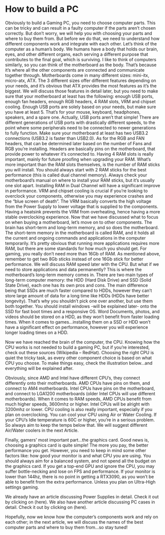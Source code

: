 # How to build a PC

Obviously to build a Gaming PC, you need to choose computer parts. This can be tricky and can result in a faulty computer if the parts aren’t chosen correctly. But don’t worry, we will help you with choosing your parts and where to buy them from. But before we do that, we need to understand how different components work and integrate with each other.
Let’s think of the computer as a human’s body. We humans have a body that holds our brain, eyes, and other different organs, each serving a different purpose that contributes to the final goal, which is surviving. I like to think of computers similarly, so you can think of the motherboard as the body. That’s because it’s where all the other components are connected and communicate together through. Motherboards come in many different sizes: mini-itx, micro-atx, ATX. The 3 different sizes offer different features depending on your needs, and it’s obvious that ATX provides the most features as it’s the biggest. We will discuss those features in detail later, but you need to make sure that your motherboard at least has the following: enough USB ports, enough fan headers, enough RGB headers, 4 RAM slots, VRM and chipset cooling. 
Enough USB ports are solely based on your needs, but make sure you have at least 5. That’s for your mouse, keyboard, headphones, speakers, and a spare one. Actually, USB ports aren’t that simple! There are different generations of USB ports with drastically different speeds, to the point where some peripherals need to be connected to newer generations to fully function. Make sure your motherboard at least has two USB3.2 connections (USB3.2 is faster than USB2.0).
As for the RGB and FAN headers, that can be determined later based on the number of Fans and RGB you’re installing. Headers are basically pins on the motherboard, that provide power to whatever it’s connected to.
Having 4 RAM slots is really important, mainly for future proofing when upgrading your RAM. What’s more important than the RAM slots themselves, is the number of RAM sticks you will install. You should always start with 2 RAM sticks for the best performance (this is called dual channel memory). Always check your motherboard’s manual on where to install your RAM sticks, but it’s usually one slot apart. Installing RAM in Dual Channel will have a significant improve in performance.
VRM and chipset cooling is crucial if you’re looking to overclock your components, otherwise you may experience crashes and the “blue screen of death”. The VRM basically converts the high voltage from the Power Supply to lower voltage that is supplied to the components. Having a heatsink prevents the VRM from overheating, hence having a more stable overclocking experience. 
Now that we have discussed what to focus on when buying a motherboard, let’s move on to other components. The brain has short-term and long-term memory, and so does the motherboard. The short-term memory in the motherboard is called RAM, and it holds all the current and ongoing commands and applications in the computer temporarily. It’s pretty obvious that running more applications requires more RAM, but there are some standards for how much you should get. For gaming, you really don’t need more than 16Gb of RAM. As mentioned above, remember to get two 8Gb sticks instead of one 16Gb stick for better performance. We will discuss RAM speed later with the CPU.
But what if we need to store applications and data permanently? This is where the motherboard’s long-term memory comes in. There are two main types of long-term computer memory:                   the HDD (Hard Disk Drive) and SSD (Solid State Drive), each one has its own pros and cons. The main difference being that SSDs are much faster compared to HDDs, however they can’t store large amount of data for a long time like HDDs (HDDs have better longevity). That’s why you shouldn’t pick one over another, but use them both together. You should install windows -will be explained later- onto the SSD for fast boot times and a responsive OS. Word Documents, photos, and videos should be stored on a HDD, as they won’t benefit from faster loading times. When it comes to games…installing them on a SSD or HDD won’t have a significant effect on performance, however you will experience longer loading times on a HDD. 

Now we have reached the brain of the computer, the CPU. Knowing how the CPU works is not needed to build a gaming PC, but if you’re interested, check out these sources (Wikipedia – RedHat). Choosing the right CPU is quiet the tricky task, as every other component choice is based on what CPU you choose. To make things easy, check the illustration below…and everything will be explained after.

Obviously, since AMD and Intel have different CPU’s, they connect differently onto their motherboards. AMD CPUs have pins on them, and connect to AM4 motherboards. Intel CPUs have pins on the motherboard, and connect to LGA1200 motherboards (older Intel CPUs will use different motherboards). When it comes to RAM speeds, AMD CPUs benefit from much higher speeds, 3600mhz or higher. Intel CPUs will be alright with 3200mhz or lower.
CPU cooling is also really important, especially if you plan on overclocking. You can cool your CPU using Air or Water Cooling. If your CPU’s Idle temperature is 60C or higher, you’re in a serious problem. So always aim to keep the temps below that. We will suggest different Air/Water coolers in the next Article.

Finally, gamers’ most important part…the graphics card. Good news is, choosing a graphics card is quite simple! The more you pay, the better performance you get. However, you need to keep in mind some other factors like: how good your monitor is and what CPU you are using. You should always aim for a balanced system, and not spend all the budget on the graphics card. If you get a top-end GPU and ignore the CPU, you may suffer bottle-necking and lose on FPS and performance. 
If your monitor is lower than 144hz, there is no point in getting a RTX3090, as you won’t be able to benefit from the extra performance. Unless you plan on Ultra-High settings gaming.

We already have an article discussing Power Supplies in detail. Check it out by clicking on (here).
We also have another article discussing PC cases in detail. Check it out by clicking on (here).

Hopefully, now we know how the computer’s components work and rely on each other; in the next article, we will discuss the names of the best computer parts and where to buy them from…so stay tuned!
